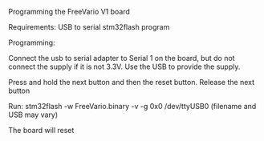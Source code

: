 Programming the FreeVario V1 board

Requirements:
USB to serial
stm32flash program

Programming:

Connect the usb to serial adapter to Serial 1 on the board, but do not connect the
supply if it is not 3.3V. Use the USB to provide the supply.

Press and hold the next button and then the reset button.
Release the next button

Run: stm32flash -w FreeVario.binary -v -g 0x0 /dev/ttyUSB0 
(filename and USB may vary)

The board will reset 

